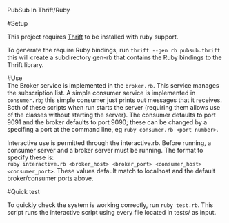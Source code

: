 PubSub In Thrift/Ruby

#Setup  


This project requires [Thrift](https://thrift.apache.org/) to be installed with ruby support.

To generate the require Ruby bindings, run `thrift --gen rb pubsub.thrift` this will create a subdirectory gen-rb that contains the Ruby bindings to the Thrift library.

#Use  
The Broker service is implemented in the `broker.rb`. This service manages the subscription list. A simple consumer service is implemented in `consumer.rb`; this simple consumer just prints out messages that it receives. Both of these scripts when run starts the server (requiring them allows use of the classes without starting the server). The consumer defaults to port 9091 and the broker defaults to port 9090; these can be changed by a specifing a port at the command line, eg `ruby consumer.rb <port number>`.


Interactive use is permitted through the interactive.rb. Before running, a consumer server and a broker server must be running. The format to specify these is:  
`ruby interactive.rb <broker_host> <broker_port> <consumer_host> <consumer_port>`.
These values default match to localhost and the default broker/consumer ports above.


#Quick test

To quickly check the system is working correctly, run `ruby test.rb`. This script runs the interactive script using every file located in tests/ as input. 
